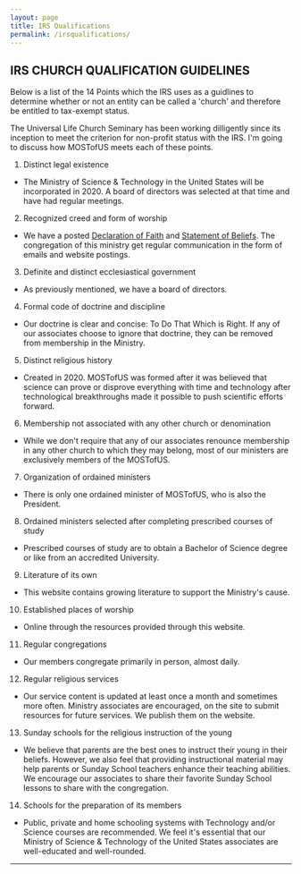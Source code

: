 ```yaml
---
layout: page
title: IRS Qualifications
permalink: /irsqualifications/
---
```


## IRS CHURCH QUALIFICATION GUIDELINES

Below is a list of the 14 Points which the IRS uses as a guidlines to determine whether or not an entity can be called a 'church' and therefore be entitled to tax-exempt status.

The Universal Life Church Seminary has been working dilligently since its inception to meet the criterion for non-profit status with the IRS. I'm going to discuss how MOSTofUS meets each of these points.

1) Distinct legal existence
- The Ministry of Science & Technology in the United States will be incorporated in 2020. A board of directors was selected at that time and have had regular meetings.
2) Recognized creed and form of worship
- We have a posted [Declaration of Faith](/declarationoffaith/) and [Statement of Beliefs](/statementofbeliefs/). The congregation of this ministry get regular communication in the form of emails and website postings.
3) Definite and distinct ecclesiastical government
- As previously mentioned, we have a board of directors.
4) Formal code of doctrine and discipline
- Our doctrine is clear and concise: To Do That Which is Right. If any of our associates choose to ignore that doctrine, they can be removed from membership in the Ministry.
5) Distinct religious history
- Created in 2020.  MOSTofUS was formed after it was believed that science can prove or disprove everything with time and technology after technological breakthroughs made it possible to push scientific efforts forward.
6) Membership not associated with any other church or denomination
- While we don't require that any of our associates renounce membership in any other church to which they may belong, most of our ministers are exclusively members of the MOSTofUS.
7) Organization of ordained ministers
- There is only one ordained minister of MOSTofUS, who is also the President.
8) Ordained ministers selected after completing prescribed courses of study
- Prescribed courses of study are to obtain a Bachelor of Science degree or like from an accredited University. 
9) Literature of its own
- This website contains growing literature to support the Ministry's cause.
10) Established places of worship
- Online through the resources provided through this website.
11) Regular congregations
- Our members congregate primarily in person, almost daily.
12) Regular religious services
-  Our service content is updated at least once a month and sometimes more often. Ministry associates are encouraged, on the site to submit resources for future services. We publish them on the website.
13) Sunday schools for the religious instruction of the young
- We believe that parents are the best ones to instruct their young in their beliefs. However, we also feel that providing instructional material may help parents or Sunday School teachers enhance their teaching abilities. We encourage our associates to share their favorite Sunday School lessons to share with the congregation.
14) Schools for the preparation of its members
- Public, private and home schooling systems with Technology and/or Science courses are recommended.  We feel it's essential that our Ministry of Science & Technology of the United States associates are well-educated and well-rounded.

----
